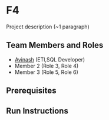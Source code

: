 # F4

Project description (~1 paragraph)

## Team Members and Roles

* [Avinash](https://github.com/A835698/CIS641-HW2-PONNADA) (ETl,SQL Developer)
* Member 2 (Role 3, Role 4)
* Member 3 (Role 5, Role 6)

## Prerequisites

## Run Instructions
